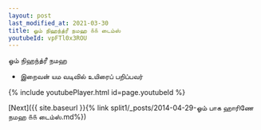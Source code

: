 ```yaml
---
layout: post
last_modified_at: 2021-03-30
title: ஓம் நிஹந்த்ரீ நமஹ ௧௧ டைம்ஸ்
youtubeId: vpFTl0x3ROU
---
```

 
 
 ஓம் நிஹந்த்ரீ நமஹ  
 
 -  இறைவன் யம வடிவில் உயிரைப் பறிப்பவர் 
 
  
 
  
 
 
 
 
 
 


{% include youtubePlayer.html id=page.youtubeId %}
 
[Next]({{ site.baseurl }}{% link  split1/_posts/2014-04-29-ஓம் பாக ஹாரிணே நமஹ ௧௧ டைம்ஸ்.md%})
 
